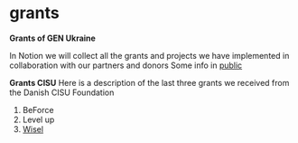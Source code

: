 # grants
**Grants of GEN Ukraine**

 In Notion we will collect all the grants and projects we have implemented in collaboration with our partners and donors
Some info in [public](https://genukraine.notion.site/43774de3ea2a44fc8dd420c3ba64f20b?v=4826091117634b6f9af450d9f13338cc)

**Grants CISU**
Here is a description of the last three grants we received from the Danish CISU Foundation
1. BeForce 
2. Level up 
3. [Wisel](https://genukraine.com.ua/index.php/en/gen-ukraine/reports/winter-support-impact-report-wisel)
